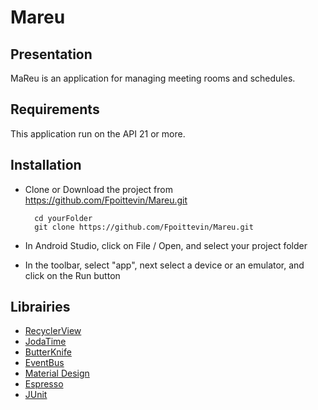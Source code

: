 # Mareu

## Presentation
MaReu is an application for managing meeting rooms and schedules.

## Requirements

This application run on the API 21 or more.

## Installation

* Clone or Download the project from https://github.com/Fpoittevin/Mareu.git

    	cd yourFolder
    	git clone https://github.com/Fpoittevin/Mareu.git
    
* In Android Studio, click on File / Open, and select your project folder
* In the toolbar, select "app", next select a device or an emulator, and click on the Run button

## Librairies

  * [RecyclerView](https://developer.android.com/guide/topics/ui/layout/recyclerview)
  * [JodaTime](https://github.com/JodaOrg/joda-time)
  * [ButterKnife](https://jakewharton.github.io/butterknife/)
  * [EventBus](https://github.com/greenrobot/EventBus)
  * [Material Design](https://material.io/)
  * [Espresso](https://developer.android.com/training/testing/espresso/)
  * [JUnit](https://junit.org/junit5/)
